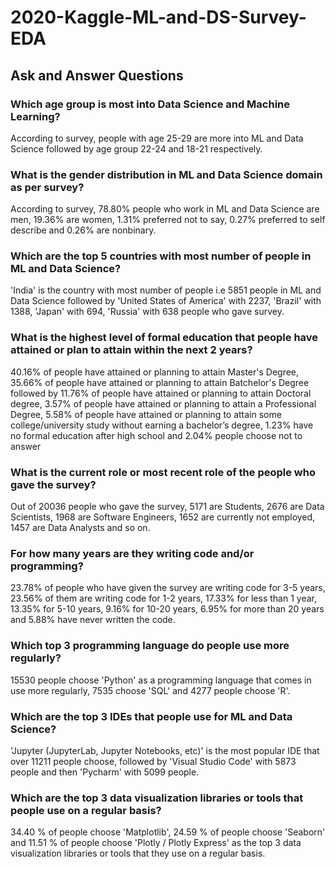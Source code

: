 # 2020-Kaggle-ML-and-DS-Survey-EDA

## Ask and Answer Questions
### Which age group is most into Data Science and Machine Learning?
According to survey, people with age 25-29 are more into ML and Data Science followed by age group 22-24 and 18-21 respectively.

### What is the gender distribution in ML and Data Science domain as per survey?
According to survey, 78.80% people who work in ML and Data Science are men, 19.36% are women, 1.31% preferred not to say, 0.27% preferred to self describe and 0.26% are nonbinary.

### Which are the top 5 countries with most number of people in ML and Data Science?
'India' is the country with most number of people i.e 5851 people in ML and Data Science followed by 'United States of America' with 2237, 'Brazil' with 1388, 'Japan' with 694, 'Russia' with 638 people who gave survey.

### What is the highest level of formal education that people have attained or plan to attain within the next 2 years?
40.16% of people have attained or planning to attain Master's Degree, 35.66% of people have attained or planning to attain Batchelor's Degree followed by 11.76% of people have attained or planning to attain Doctoral degree, 3.57% of people have attained or planning to attain a Professional Degree, 5.58% of people have attained or planning to attain some college/university study without earning a bachelor’s degree, 1.23% have no formal education after high school and 2.04% people choose not to answer

### What is the current role or most recent role of the people who gave the survey?
Out of 20036 people who gave the survey, 5171 are Students, 2676 are Data Scientists, 1968 are Software Engineers, 1652 are currently not employed, 1457 are Data Analysts and so on.

### For how many years are they writing code and/or programming?
23.78% of people who have given the survey are writing code for 3-5 years, 23.56% of them are writing code for 1-2 years, 17.33% for less than 1 year, 13.35% for 5-10 years, 9.16% for 10-20 years, 6.95% for more than 20 years and 5.88% have never written the code.

### Which top 3 programming language do people use more regularly?
15530 people choose 'Python' as a programming language that comes in use more regularly, 7535 choose 'SQL' and 4277 people choose 'R'.

### Which are the top 3 IDEs that people use for ML and Data Science?
'Jupyter (JupyterLab, Jupyter Notebooks, etc)' is the most popular IDE that over 11211 people choose, followed by 'Visual Studio Code' with 5873 people and then 'Pycharm' with 5099 people.

### Which are the top 3 data visualization libraries or tools that people use on a regular basis?
34.40 % of people choose 'Matplotlib', 24.59 % of people choose 'Seaborn' and 11.51 % of people choose 'Plotly / Plotly Express' as the top 3 data visualization libraries or tools that they use on a regular basis.

